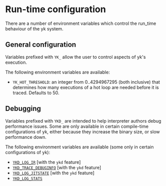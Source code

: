 # Run-time configuration

There are a number of environment variables which control the run_time
behaviour of the yk system.


## General configuration

Variables prefixed with `YK_` allow the user to control aspects of yk's execution.

The following environment variables are available:

* `YK_HOT_THRESHOLD`: an integer from 0..4294967295 (both inclusive) that
  determines how many executions of a hot loop are needed before it is traced.
  Defaults to 50.


## Debugging

Variables prefixed with `YKD_` are intended to help interpreter authors debug
performance issues. Some are only available in certain compile-time
configurations of yk, either because they increase the binary size, or slow
performance down.

The following environment variables are available (some only in certain configurations of yk):

* [`YKD_LOG_IR`](/dev/understanding_traces.html#ykd_log_ir) [with the `ykd` feature]
* [`YKD_TRACE_DEBUGINFO`](/dev/understanding_traces.html#ykd_trace_debuginfo) [with the `ykd` feature]
* [`YKD_LOG_JITSTATE`](/dev/understanding_traces.html#ykd_log_jitstate) [with the `ykd` feature]
* [`YKD_LOG_STATS`](/dev/profiling.html#jit-statistics)
